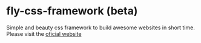 # fly-css-framework (beta)
Simple and beauty css framework to build awesome websites in short time.
Please visit the  [oficial website](http://flycssframework.com/)
